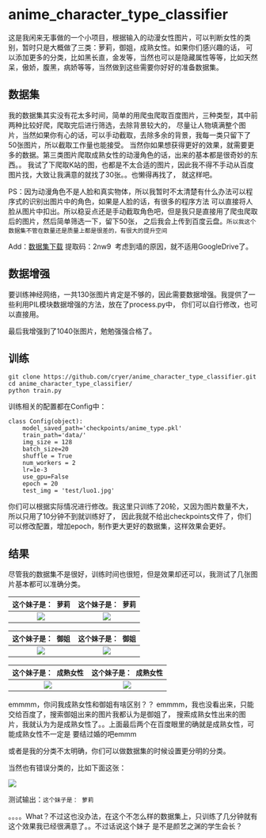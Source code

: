 # anime_character_type_classifier

这是我闲来无事做的一个小项目，根据输入的动漫女性图片，可以判断女性的类别，暂时只是大概做了三类：萝莉，御姐，成熟女性。如果你们感兴趣的话，
可以添加更多的分类，比如黑长直，金发等，当然也可以是隐藏属性等等，比如天然呆，傲娇，腹黑，病娇等等，当然做到这些需要你好好的准备数据集。

## 数据集

我的数据集其实没有花太多时间，简单的用爬虫爬取百度图片，三种类型，其中前两种比较好爬，爬取完后进行筛选，去除背景较大的，
尽量让人物填满整个图片，当然如果你有心的话，可以手动截取，去除多余的背景，我每一类只留下了50张图片，所以截取工作量也能接受。
当然你如果想获得更好的效果，就需要更多的数据。第三类图片爬取成熟女性的动漫角色的话，出来的基本都是很奇妙的东西。。
我试了下爬取K站的图，也都是不太合适的图片，因此我不得不手动从百度图片找，大致让我满意的就找了30张。。也懒得再找了，
就这样吧。


PS：因为动漫角色不是人脸和真实物体，所以我暂时不太清楚有什么办法可以程序式的识别出图片中的角色，如果是人脸的话，有很多的程序方法
可以直接将人脸从图片中扣出。所以稳妥点还是手动截取角色吧，但是我只是直接用了爬虫爬取后的图片，然后简单筛选一下，留下50张，
之后我会上传到百度云盘。`所以我这个数据集不管在数量还是质量上都是很差的，有很大的提升空间`

Add：[数据集下载](https://pan.baidu.com/s/1bpOBUAr) 提取码：2nw9  考虑到墙的原因，就不适用GoogleDrive了。

## 数据增强

要训练神经网络，一共130张图片肯定是不够的，因此需要数据增强。我提供了一些利用PIL模块数据增强的方法，放在了process.py中，
你们可以自行修改，也可以直接用。

最后我增强到了1040张图片，勉勉强强合格了。

## 训练

```
git clone https://github.com/cryer/anime_character_type_classifier.git
cd anime_character_type_classifier/
python train.py
```
训练相关的配置都在Config中：

```
class Config(object):
    model_saved_path='checkpoints/anime_type.pkl'
    train_path='data/'
    img_size = 128
    batch_size=20
    shuffle = True
    num_workers = 2
    lr=1e-3
    use_gpu=False
    epoch = 20
    test_img = 'test/luo1.jpg'
```
你们可以根据实际情况进行修改。我这里只训练了20轮，又因为图片数量不大，所以只用了10分钟不到就训练好了，
因此我就不给出checkpoints文件了，你们可以修改配置，增加epoch，制作更大更好的数据集，这样效果会更好。

## 结果

尽管我的数据集不是很好，训练时间也很短，但是效果却还可以，我测试了几张图片基本都可以准确分类。


|`这个妹子是： 萝莉`|`这个妹子是： 萝莉`|
|:----:|:-----:|
|![](image/luo5.jpg)| ![](image/luo6.jpg)|

|`这个妹子是： 御姐`|`这个妹子是： 御姐`|
|:----:|:-----:|
|![](image/yu3.jpg)| ![](image/yu4.jpg)|

|`这个妹子是： 成熟女性`|`这个妹子是： 成熟女性`|
|:----:|:-----:|
|![](image/shu1.jpg)| ![](image/shu2.jpg)|


emmmm，你问我成熟女性和御姐有啥区别？？ emmmm，我也没看出来，只能交给百度了，搜索御姐出来的图片我都认为是御姐了，
搜索成熟女性出来的图片，我就认为为是成熟女性了。。上面最后两个在百度眼里的确就是成熟女性，可能成熟女性不一定是
要结过婚的吧emmm

或者是我的分类不太明确，你们可以做数据集的时候设置更分明的分类。

当然也有错误分类的，比如下面这张：

![](https://github.com/cryer/anime_character_type_classifier/raw/master/image/yu1.jpg)

测试输出：`这个妹子是： 萝莉`

。。。。What？不过这也没办法，在这个不怎么样的数据集上，只训练了几分钟就有这个效果我已经很满意了。。不过话说这个妹子
是不是颜艺之渊的学生会长？



